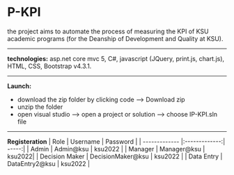 # P-KPI
the project aims to automate the process of measuring the KPI of KSU academic programs (for the Deanship of Development and Quality at KSU). 
***
**technologies:** asp.net core mvc 5, C#, javascript (JQuery, print.js, chart.js), HTML, CSS, Bootstrap v4.3.1.
***
**Launch:**
- download the zip folder by clicking code --> Download zip
- unzip the folder 
- open visual studio --> open a project or solution --> choose IP-KPI.sln file

***


**Registeration**
| Role          | Username      | Password  |
| ------------- |:-------------:| -----:|
| Admin      | Admin@ksu | ksu2022 |
| Manager     | Manager@ksu      |   ksu2022|
| Decision Maker | DecisionMaker@ksu     |   ksu2022 |
| Data Entry | DataEntry2@ksu    |   ksu2022 |

